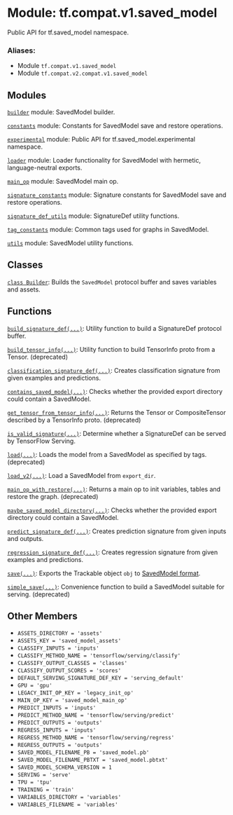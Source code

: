 <div itemscope itemtype="http://developers.google.com/ReferenceObject">
<meta itemprop="name" content="tf.compat.v1.saved_model" />
<meta itemprop="path" content="Stable" />
<meta itemprop="property" content="ASSETS_DIRECTORY"/>
<meta itemprop="property" content="ASSETS_KEY"/>
<meta itemprop="property" content="CLASSIFY_INPUTS"/>
<meta itemprop="property" content="CLASSIFY_METHOD_NAME"/>
<meta itemprop="property" content="CLASSIFY_OUTPUT_CLASSES"/>
<meta itemprop="property" content="CLASSIFY_OUTPUT_SCORES"/>
<meta itemprop="property" content="DEFAULT_SERVING_SIGNATURE_DEF_KEY"/>
<meta itemprop="property" content="GPU"/>
<meta itemprop="property" content="LEGACY_INIT_OP_KEY"/>
<meta itemprop="property" content="MAIN_OP_KEY"/>
<meta itemprop="property" content="PREDICT_INPUTS"/>
<meta itemprop="property" content="PREDICT_METHOD_NAME"/>
<meta itemprop="property" content="PREDICT_OUTPUTS"/>
<meta itemprop="property" content="REGRESS_INPUTS"/>
<meta itemprop="property" content="REGRESS_METHOD_NAME"/>
<meta itemprop="property" content="REGRESS_OUTPUTS"/>
<meta itemprop="property" content="SAVED_MODEL_FILENAME_PB"/>
<meta itemprop="property" content="SAVED_MODEL_FILENAME_PBTXT"/>
<meta itemprop="property" content="SAVED_MODEL_SCHEMA_VERSION"/>
<meta itemprop="property" content="SERVING"/>
<meta itemprop="property" content="TPU"/>
<meta itemprop="property" content="TRAINING"/>
<meta itemprop="property" content="VARIABLES_DIRECTORY"/>
<meta itemprop="property" content="VARIABLES_FILENAME"/>
</div>

# Module: tf.compat.v1.saved_model

Public API for tf.saved_model namespace.

### Aliases:

* Module `tf.compat.v1.saved_model`
* Module `tf.compat.v2.compat.v1.saved_model`

<!-- Placeholder for "Used in" -->


## Modules

[`builder`](../../../tf/compat/v1/saved_model/builder.md) module: SavedModel builder.

[`constants`](../../../tf/compat/v1/saved_model/constants.md) module: Constants for SavedModel save and restore operations.

[`experimental`](../../../tf/compat/v1/saved_model/experimental.md) module: Public API for tf.saved_model.experimental namespace.

[`loader`](../../../tf/compat/v1/saved_model/loader.md) module: Loader functionality for SavedModel with hermetic, language-neutral exports.

[`main_op`](../../../tf/compat/v1/saved_model/main_op.md) module: SavedModel main op.

[`signature_constants`](../../../tf/compat/v1/saved_model/signature_constants.md) module: Signature constants for SavedModel save and restore operations.

[`signature_def_utils`](../../../tf/compat/v1/saved_model/signature_def_utils.md) module: SignatureDef utility functions.

[`tag_constants`](../../../tf/compat/v1/saved_model/tag_constants.md) module: Common tags used for graphs in SavedModel.

[`utils`](../../../tf/compat/v1/saved_model/utils.md) module: SavedModel utility functions.

## Classes

[`class Builder`](../../../tf/saved_model/Builder.md): Builds the `SavedModel` protocol buffer and saves variables and assets.

## Functions

[`build_signature_def(...)`](../../../tf/saved_model/build_signature_def.md): Utility function to build a SignatureDef protocol buffer.

[`build_tensor_info(...)`](../../../tf/saved_model/build_tensor_info.md): Utility function to build TensorInfo proto from a Tensor. (deprecated)

[`classification_signature_def(...)`](../../../tf/saved_model/classification_signature_def.md): Creates classification signature from given examples and predictions.

[`contains_saved_model(...)`](../../../tf/saved_model/contains_saved_model.md): Checks whether the provided export directory could contain a SavedModel.

[`get_tensor_from_tensor_info(...)`](../../../tf/saved_model/get_tensor_from_tensor_info.md): Returns the Tensor or CompositeTensor described by a TensorInfo proto. (deprecated)

[`is_valid_signature(...)`](../../../tf/saved_model/is_valid_signature.md): Determine whether a SignatureDef can be served by TensorFlow Serving.

[`load(...)`](../../../tf/saved_model/load.md): Loads the model from a SavedModel as specified by tags. (deprecated)

[`load_v2(...)`](../../../tf/saved_model/load_v2.md): Load a SavedModel from `export_dir`.

[`main_op_with_restore(...)`](../../../tf/saved_model/main_op_with_restore.md): Returns a main op to init variables, tables and restore the graph. (deprecated)

[`maybe_saved_model_directory(...)`](../../../tf/saved_model/contains_saved_model.md): Checks whether the provided export directory could contain a SavedModel.

[`predict_signature_def(...)`](../../../tf/saved_model/predict_signature_def.md): Creates prediction signature from given inputs and outputs.

[`regression_signature_def(...)`](../../../tf/saved_model/regression_signature_def.md): Creates regression signature from given examples and predictions.

[`save(...)`](../../../tf/saved_model/save.md): Exports the Trackable object `obj` to [SavedModel format](https://github.com/tensorflow/tensorflow/blob/master/tensorflow/python/saved_model/README.md).

[`simple_save(...)`](../../../tf/saved_model/simple_save.md): Convenience function to build a SavedModel suitable for serving. (deprecated)

## Other Members

* `ASSETS_DIRECTORY = 'assets'` <a id="ASSETS_DIRECTORY"></a>
* `ASSETS_KEY = 'saved_model_assets'` <a id="ASSETS_KEY"></a>
* `CLASSIFY_INPUTS = 'inputs'` <a id="CLASSIFY_INPUTS"></a>
* `CLASSIFY_METHOD_NAME = 'tensorflow/serving/classify'` <a id="CLASSIFY_METHOD_NAME"></a>
* `CLASSIFY_OUTPUT_CLASSES = 'classes'` <a id="CLASSIFY_OUTPUT_CLASSES"></a>
* `CLASSIFY_OUTPUT_SCORES = 'scores'` <a id="CLASSIFY_OUTPUT_SCORES"></a>
* `DEFAULT_SERVING_SIGNATURE_DEF_KEY = 'serving_default'` <a id="DEFAULT_SERVING_SIGNATURE_DEF_KEY"></a>
* `GPU = 'gpu'` <a id="GPU"></a>
* `LEGACY_INIT_OP_KEY = 'legacy_init_op'` <a id="LEGACY_INIT_OP_KEY"></a>
* `MAIN_OP_KEY = 'saved_model_main_op'` <a id="MAIN_OP_KEY"></a>
* `PREDICT_INPUTS = 'inputs'` <a id="PREDICT_INPUTS"></a>
* `PREDICT_METHOD_NAME = 'tensorflow/serving/predict'` <a id="PREDICT_METHOD_NAME"></a>
* `PREDICT_OUTPUTS = 'outputs'` <a id="PREDICT_OUTPUTS"></a>
* `REGRESS_INPUTS = 'inputs'` <a id="REGRESS_INPUTS"></a>
* `REGRESS_METHOD_NAME = 'tensorflow/serving/regress'` <a id="REGRESS_METHOD_NAME"></a>
* `REGRESS_OUTPUTS = 'outputs'` <a id="REGRESS_OUTPUTS"></a>
* `SAVED_MODEL_FILENAME_PB = 'saved_model.pb'` <a id="SAVED_MODEL_FILENAME_PB"></a>
* `SAVED_MODEL_FILENAME_PBTXT = 'saved_model.pbtxt'` <a id="SAVED_MODEL_FILENAME_PBTXT"></a>
* `SAVED_MODEL_SCHEMA_VERSION = 1` <a id="SAVED_MODEL_SCHEMA_VERSION"></a>
* `SERVING = 'serve'` <a id="SERVING"></a>
* `TPU = 'tpu'` <a id="TPU"></a>
* `TRAINING = 'train'` <a id="TRAINING"></a>
* `VARIABLES_DIRECTORY = 'variables'` <a id="VARIABLES_DIRECTORY"></a>
* `VARIABLES_FILENAME = 'variables'` <a id="VARIABLES_FILENAME"></a>
